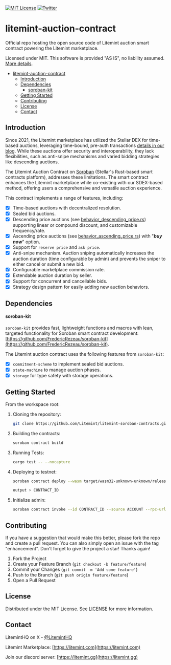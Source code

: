 [![MIT License][license-shield]][license-url]
[![Twitter][twitter-shield]][twitter-url]

# litemint-auction-contract

Official repo hosting the open source code of Litemint auction smart contract powering the Litemint marketplace.

Licensed under MIT. This software is provided "AS IS", no liability assumed. [More details](LICENSE).

- [litemint-auction-contract](#litemint-auction-contract)
  - [Introduction](#introduction)
  - [Dependencies](#dependencies)
      - [soroban-kit](#soroban-kit)
  - [Getting Started](#getting-started)
  - [Contributing](#contributing)
  - [License](#license)
  - [Contact](#contact)

## Introduction

Since 2021, the Litemint marketplace has utilized the Stellar DEX for time-based auctions, leveraging time-bound, pre-auth transactions [details in our blog](https://blog.litemint.com/anatomy-of-a-stellar-powered-auction-on-litemint/). While these auctions offer security and interoperability, they lack flexibilities, such as anti-snipe mechanisms and varied bidding strategies like descending auctions.

The Litemint Auction Contract on [Soroban](https://soroban.stellar.org) (Stellar's Rust-based smart contracts platform), addresses these limitations. The smart contract enhances the Litemint marketplace while co-existing with our SDEX-based method, offering users a comprehensive and versatile auction experience.

This contract implements a range of features, including:

- [X] Time-based auctions with decentralized resolution.
- [X] Sealed bid auctions.
- [X] Descending price auctions (see [behavior_descending_price.rs](src/auctions/behavior_descending_price.rs)) supporting linear or compound discount, and customizable frequency/rate.
- [X] Ascending price auctions (see [behavior_ascending_price.rs](src/auctions/behavior_ascending_price.rs)) with "**_buy now_**" option.
- [X] Support for `reserve price` and `ask price`.
- [X] Anti-snipe mechanism. Auction sniping automatically increases the auction duration (time configurable by admin) and prevents the sniper to either cancel or submit a new bid.
- [X] Configurable marketplace commission rate.
- [X] Extendable auction duration by seller.
- [X] Support for concurrent and cancellable bids.
- [X] Strategy design pattern for easily adding new auction behaviors.

## Dependencies

#### soroban-kit
  
  `soroban-kit` provides fast, lightweight functions and macros with lean, targeted functionality for Soroban smart contract development:
  [https://github.com/FredericRezeau/soroban-kit](https://github.com/FredericRezeau/soroban-kit).

  The Litemint auction contract uses the following features from `soroban-kit`:
  - [X] `commitment-scheme` to implement sealed bid auctions.
  - [X] `state-machine` to manage auction phases.
  - [X] `storage` for type safety with storage operations.

## Getting Started

From the workspace root:

1. Cloning the repository:
   ```sh
   git clone https://github.com/Litemint/litemint-soroban-contracts.git
   ```
2. Building the contracts:
   ```sh
   soroban contract build
   ```
3. Running Tests:
   ```sh
   cargo test -- --nocapture
   ```
4. Deploying to testnet:
   ```sh
   soroban contract deploy --wasm target/wasm32-unknown-unknown/release/litemint_auction_contract.wasm --source ACCOUNT --rpc-url https://soroban-testnet.stellar.org:443 --network-passphrase "Test SDF Network ; September 2015"
   ```
   ```sh
   output > CONTRACT_ID
   ```
5. Initialize admin:
   ```sh
   soroban contract invoke --id CONTRACT_ID --source ACCOUNT --rpc-url https://soroban-testnet.stellar.org:443 --network-passphrase "Test SDF Network ; September 2015" -- initialize --admin ACCOUNT --anti_snipe_time 60 --commission_rate 5 --extendable_auctions true
   ```

## Contributing

If you have a suggestion that would make this better, please fork the repo and create a pull request. You can also simply open an issue with the tag "enhancement".
Don't forget to give the project a star! Thanks again!

1. Fork the Project
2. Create your Feature Branch (`git checkout -b feature/feature`)
3. Commit your Changes (`git commit -m 'Add some feature'`)
4. Push to the Branch (`git push origin feature/feature`)
5. Open a Pull Request

## License

Distributed under the MIT License. See [LICENSE](LICENSE) for more information.

## Contact

LitemintHQ on X - [@LitemintHQ](https://twitter.com/LitemintHQ)

Litemint Marketplace: [https://litemint.com](https://litemint.com)

Join our discord server: [https://litemint.gg](https://litemint.gg)

[license-shield]: https://img.shields.io/github/license/litemint/litemint-soroban-contracts.svg?style=for-the-badge
[license-url]: https://github.com/litemint/litemint-soroban-contracts/blob/master/LICENSE
[twitter-shield]: https://img.shields.io/badge/-Twitter-black.svg?style=for-the-badge&logo=twitter&colorB=555
[twitter-url]: https://x.com/liteminthq

[rust-shield]: https://img.shields.io/badge/Rust-000000?style=flat-square&logo=Rust&logoColor=white
[rust-url]: https://www.rust-lang.org
[javascript-shield]: https://img.shields.io/badge/JavaScript-F7DF1E?style=flat-square&logo=javascript&logoColor=black
[javascript-url]: https://vanilla-js.com
